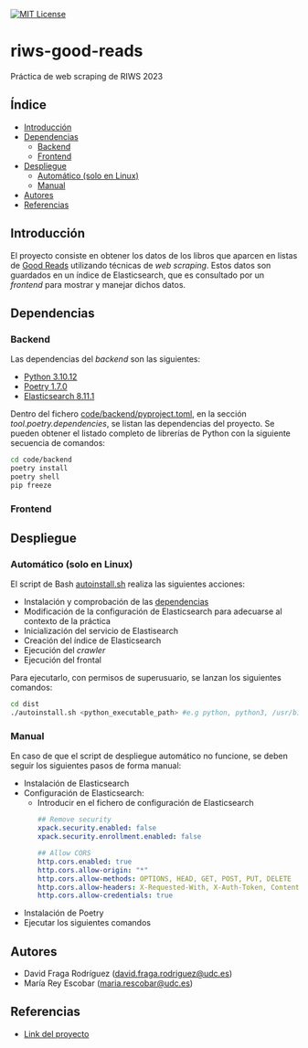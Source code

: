 [![MIT License][license-shield]][license-url]

# riws-good-reads <!-- omit in toc -->
Práctica de web scraping de RIWS 2023

## Índice <!-- omit in toc -->

- [Introducción](#introduccion)
- [Dependencias](#dependencias)
	+ [Backend](#backend)
	+ [Frontend](#frontend)
- [Despliegue](#despliegue)
	+ [Automático (solo en Linux)](#automático-solo-en-linux)
	+ [Manual](#manual)
- [Autores](#autores)
- [Referencias](#referencias)

## Introducción

El proyecto consiste en obtener los datos de los libros que aparcen en listas de [Good Reads](https://www.goodreads.com/) utilizando técnicas de _web scraping_. Estos datos son guardados en un índice de Elasticsearch, que es consultado por un _frontend_ para mostrar y manejar dichos datos.

## Dependencias

### Backend

Las dependencias del _backend_ son las siguientes:

- [Python 3.10.12](https://www.python.org/downloads/release/python-31012/)
- [Poetry 1.7.0](https://python-poetry.org/docs/)
- [Elasticsearch 8.11.1](https://github.com/elastic/elasticsearch/releases/tag/v8.11.1)

Dentro del fichero [code/backend/pyproject.toml](code/backend/pyproject.toml), en la sección _tool.poetry.dependencies_, se listan las dependencias del proyecto. Se pueden obtener el listado completo de librerías de Python con la siguiente secuencia de comandos:

```bash
cd code/backend
poetry install
poetry shell
pip freeze
```

### Frontend



## Despliegue

### Automático (solo en Linux)
El script de Bash [autoinstall.sh](dist/autoinstall.sh) realiza las siguientes acciones:

- Instalación y comprobación de las [dependencias](#dependencias)
- Modificación de la configuración de Elasticsearch para adecuarse al contexto de la práctica
- Inicialización del servicio de Elastisearch
- Creación del índice de Elasticsearch
- Ejecución del _crawler_
- Ejecución del frontal

Para ejecutarlo, con permisos de superusuario, se lanzan los siguientes comandos:

```bash
cd dist
./autoinstall.sh <python_executable_path> #e.g python, python3, /usr/bin/python
```

### Manual

En caso de que el script de despliegue automático no funcione, se deben seguir los siguientes pasos de forma manual:

- Instalación de Elasticsearch
- Configuración de Elasticsearch:
	+ Introducir en el fichero de configuración de Elasticsearch 
		```yml
		## Remove security
		xpack.security.enabled: false
		xpack.security.enrollment.enabled: false

		## Allow CORS
		http.cors.enabled: true
		http.cors.allow-origin: "*"
		http.cors.allow-methods: OPTIONS, HEAD, GET, POST, PUT, DELETE
		http.cors.allow-headers: X-Requested-With, X-Auth-Token, Content-Type, Content-Length
		http.cors.allow-credentials: true
		```
- Instalación de Poetry
- Ejecutar los siguientes comandos

## Autores

- David Fraga Rodríguez (david.fraga.rodriguez@udc.es)
- María Rey Escobar (maria.rescobar@udc.es)

## Referencias

- [Link del proyecto](https://github.com/dfr99/riws-good-reads)

<!-- VARIABLES -->
[license-shield]:https://img.shields.io/badge/License-MIT-yellow.svg
[license-url]: https://github.com/torusware/ami-backup-lambdas/blob/main/LICENSE
